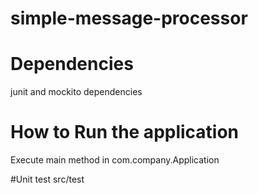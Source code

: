 # simple-message-processor

# Dependencies
junit and mockito dependencies

# How to Run the application
Execute main method in com.company.Application

#Unit test
src/test
